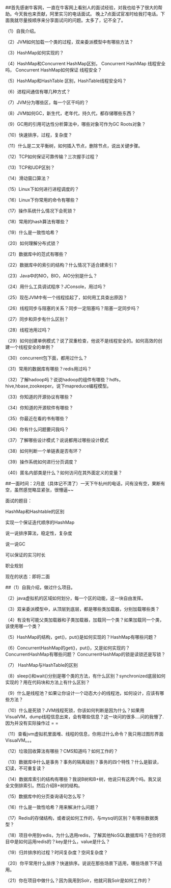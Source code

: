 ##首先感谢牛客网，一直在牛客网上看别人的面试经验，对我也给予了很大的帮助。今天我也来贡献，阿里实习的电话面试。 晚上7点面试官准时给我打电话。下面我就尽量按顺序来分享面试问的问题。太多了，记不全了。

（1）自我介绍。

（2）JVM如何加载一个类的过程，双亲委派模型中有哪些方法？

（3）HashMap如何实现的？

（4）HashMap和Concurrent HashMap区别， Concurrent HashMap 线程安全吗， Concurrent HashMap如何保证 线程安全？

（5）HashMap和HashTable 区别，HashTable线程安全吗？

（6）进程间通信有哪几种方式？

（7）JVM分为哪些区，每一个区干吗的？

（8）JVM如何GC，新生代，老年代，持久代，都存储哪些东西？

（9）GC用的引用可达性分析算法中，哪些对象可作为GC Roots对象？

（10）快速排序，过程，复杂度？

（11）什么是二叉平衡树，如何插入节点，删除节点，说出关键步骤。

（12）TCP如何保证可靠传输？三次握手过程？

（13）TCP和UDP区别？

（14）滑动窗口算法？

（15）Linux下如何进行进程调度的？

（16）Linux下你常用的命令有哪些？

（17）操作系统什么情况下会死锁？

（18）常用的hash算法有哪些？

（19）什么是一致性哈希？

（20）如何理解分布式锁？

（21）数据库中的范式有哪些？

（22）数据库中的索引的结构？什么情况下适合建索引？

（23）Java中的NIO，BIO，AIO分别是什么？

（24）用什么工具调试程序？JConsole，用过吗？

（25）现在JVM中有一个线程挂起了，如何用工具查出原因？

（26）线程同步与阻塞的关系？同步一定阻塞吗？阻塞一定同步吗？

（27）同步和异步有什么区别？

（28）线程池用过吗？

（29）如何创建单例模式？说了双重检查，他说不是线程安全的。如何高效的创建一个线程安全的单例？

（30）concurrent包下面，都用过什么？

（31）常用的数据库有哪些？redis用过吗？

（32）了解hadoop吗？说说hadoop的组件有哪些？hdfs，hive,hbase,zookeeper。说下mapreduce编程模型。

（33）你知道的开源协议有哪些？

（34）你知道的开源软件有哪些？

（35）你最近在看的书有哪些？

（36）你有什么问题要问我吗？

（37）了解哪些设计模式？说说都用过哪些设计模式

（38）如何判断一个单链表是否有环？

（39）操作系统如何进行分页调度？

（40）匿名内部类是什么？如何访问在其外面定义的变量？

##一面时间：2月底（具体记不清了）一天下午杭州的电话，问有没有空，果断有空，虽然感觉略显紧张，很懵逼~~

面试的题目：

HashMap和Hashtable的区别

实现一个保证迭代顺序的HashMap

说一说排序算法，稳定性，复杂度

说一说GC

可以保证的实习时长

职业规划

现在的状态：即将二面


##（1）自我介绍，做过什么项目。
  
  （2）java虚拟机的区域如何划分，每一个区的动能，这一块自由发挥。
  
  （3）双亲委派模型中，从顶层到底层，都是哪些类加载器，分别加载哪些类？
  
  （4）有没有可能父类加载器和子类加载器，加载同一个类？如果加载同一个类，该使用哪一个类？
  
  （5）HashMap的结构，get()，put()是如何实现的？HashMap有哪些问题？
  
  （6）ConcurrentHashMap的get()，put()，又是如何实现的？ConcurrentHashMap有哪些问题？ ConcurrentHashMap的锁是读锁还是写锁？
  
  （7） HashMap与HashTable的区别
  
  （8）sleep()和wait()分别是哪个类的方法，有什么区别？synchronized底层如何实现的？用在代码块和方法上有什么区别？
  
  （9）什么是线程池？如果让你设计一个动态大小的线程池，如何设计，应该有哪些方法？
  
  （10）什么是死锁？JVM线程死锁，你该如何判断是因为什么？如果用VisualVM，dump线程信息出来，会有哪些信息？这一块问的很多....问的我懵了. 因为并没有实际操作过 = =
  
  （11）查看jvm虚拟机里面堆、线程的信息，你用过什么命令？我只用过图形界面VisualVM。。。
  
  （12）垃圾回收算法有哪些？CMS知道吗？如何工作的？
  
  （13）数据库中什么是事务？事务的隔离级别？事务的四个特性？什么是脏读，幻读，不可重复读？
  
  （14）数据库索引的结构有哪些？我说B树和B+树，他说只有这两个吗。我又说全文倒排索引。然后介绍B+树的结构。
  
  （15）数据库中的分页查询语句怎么写？
  
  （16）什么是一致性哈希？用来解决什么问题？
  
  （17）Redis的存储结构，或者说如何工作的，与mysql的区别？有哪些数据类型？
  
  （18）项目中用到redis，为什么选用redis，了解其他NoSQL数据库吗？在你的项目中是如何运用redis的？key是什么，value是什么？
  
  （19）归并排序的过程？时间复杂度？空间复杂度？
  
  （20）你平常用什么排序？快速排序。说说在那些场景下适用，哪些场景下不适用。
  
  （21）你在项目中做什么？因为我用到Solr，他就问我Solr是如何工作的？